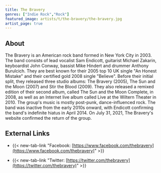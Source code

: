 ```yaml
---
title: The Bravery
genres: ["Indie Rock","Rock"]
featured_image: artists/t/the-bravery/the-bravery.jpg
artist_page: true
---
```

## About

The Bravery is an American rock band formed in New York City in 2003. The band consists of lead vocalist Sam Endicott, guitarist Michael Zakarin, keyboardist John Conway, bassist Mike Hindert and drummer Anthony Burulcich. They are best known for their 2005 top 10 UK single "An Honest Mistake" and their certified gold 2008 single "Believe". Before their initial split, they released three studio albums: The Bravery (2005), The Sun and the Moon (2007) and Stir the Blood (2009). They also released a remixed edition of their second album, called The Sun and the Moon Complete, in 2008, as well as an Internet live album called Live at the Wiltern Theater in 2010. The group's music is mostly post-punk, dance-influenced rock.
The band was inactive from the early 2010s onward, with Endicott confirming the band's indefinite hiatus in April 2014. On July 31, 2021, The Bravery's website confirmed the return of the group.



## External Links

- {{< new-tab-link "Facebook: [https://www.facebook.com/thebravery](https://www.facebook.com/thebravery)" >}}


- {{< new-tab-link "Twitter: [https://twitter.com/thebravery](https://twitter.com/thebravery)" >}}


